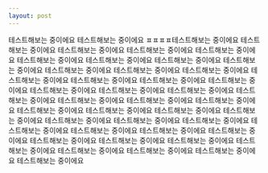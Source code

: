 ```yaml
---
layout: post
---
```


테스트해보는 중이에요 테스트해보는 중이에요 ㅍㅍㅍㅍ테스트해보는 중이에요 테스트해보는 중이에요 테스트해보는 중이에요 테스트해보는 중이에요 테스트해보는 중이에요 테스트해보는 중이에요 테스트해보는 중이에요 테스트해보는 중이에요 테스트해보는 중이에요 테스트해보는 중이에요 테스트해보는 중이에요 테스트해보는 중이에요 테스트해보는 중이에요 테스트해보는 중이에요 테스트해보는 중이에요 테스트해보는 중이에요 테스트해보는 중이에요 테스트해보는 중이에요 테스트해보는 중이에요 테스트해보는 중이에요 테스트해보는 중이에요 
테스트해보는 중이에요 테스트해보는 중이에요 테스트해보는 중이에요 테스트해보는 중이에요 테스트해보는 중이에요 테스트해보는 중이에요 테스트해보는 중이에요 테스트해보는 중이에요 테스트해보는 중이에요 테스트해보는 중이에요 
테스트해보는 중이에요 테스트해보는 중이에요 테스트해보는 중이에요 테스트해보는 중이에요 테스트해보는 중이에요 테스트해보는 중이에요 테스트해보는 중이에요 테스트해보는 중이에요 테스트해보는 중이에요 테스트해보는 중이에요 테스트해보는 중이에요 

